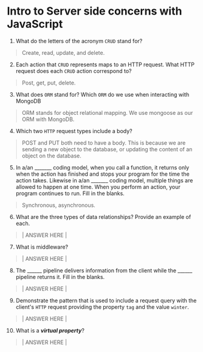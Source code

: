 # Intro to Server side concerns with JavaScript
01. What do the letters of the acronym `CRUD` stand for?

  > Create, read, update, and delete.

02. Each action that `CRUD` represents maps to an HTTP request. What HTTP request does each `CRUD` action correspond to?

  > Post, get, put, delete.

03. What does `ORM` stand for? Which `ORM` do we use when interacting with MongoDB

  > ORM stands for object relational mapping. We use mongoose as our ORM with MongoDB.

04. Which two `HTTP` request types include a body?

  > POST and PUT both need to have a body. This is because we are sending a new object to the database, or updating the content of an object on the database.

05. In a/an _______ coding model, when you call a function, it returns only when the action has finished and stops your program for the time the action takes. Likewise in a/an _______ coding model, multiple things are allowed to happen at one time. When you perform an action, your program continues to run.  Fill in the blanks.

  > Synchronous, asynchronous.

06. What are the three types of data relationships? Provide an example of each.

  > | ANSWER HERE |

07. What is middleware?

  > | ANSWER HERE |

08. The ______ pipeline delivers information from the client while the ______ pipeline returns it. Fill in the blanks. 

  > | ANSWER HERE |

09. Demonstrate the pattern that is used to include a request query with the client's `HTTP` request providing the property `tag` and the value `winter`.

  > | ANSWER HERE |

10. What is a ***virtual property***?

  > | ANSWER HERE |
